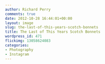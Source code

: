 ```yaml
---
author: Richard Perry
comments: true
date: 2012-10-28 16:44:01+00:00
layout: image
slug: the-last-of-this-years-scotch-bonnets
title: The Last of This Years Scotch Bonnets
wordpress_id: 471
flickimg: 13058624083
categories:
- Photography
- Instagram
---
```


